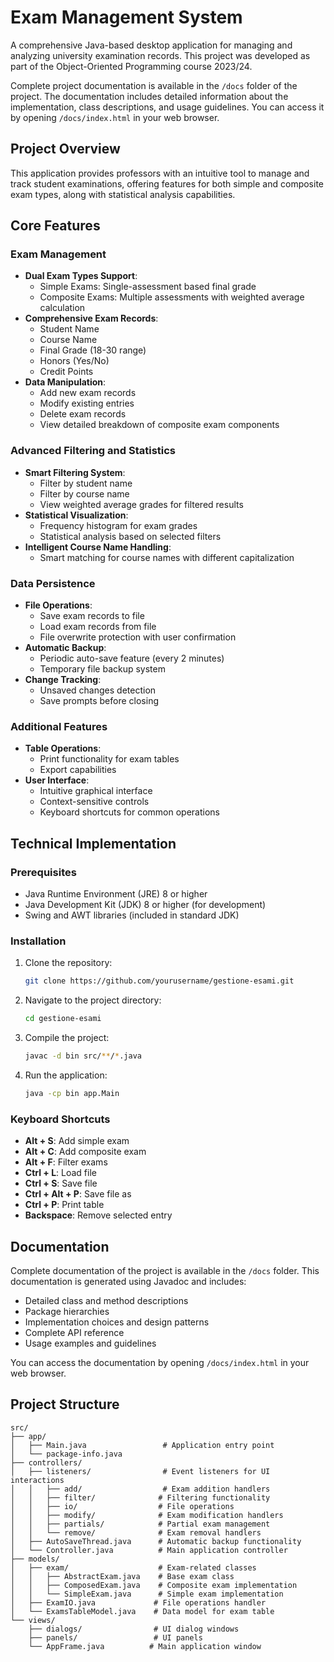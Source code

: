 # Exam Management System

A comprehensive Java-based desktop application for managing and analyzing university examination records. This project was developed as part of the Object-Oriented Programming course 2023/24.

Complete project documentation is available in the `/docs` folder of the project. The documentation includes detailed information about the implementation, class descriptions, and usage guidelines. You can access it by opening `/docs/index.html` in your web browser.

## Project Overview

This application provides professors with an intuitive tool to manage and track student examinations, offering features for both simple and composite exam types, along with statistical analysis capabilities.

## Core Features

### Exam Management
- **Dual Exam Types Support**:
  - Simple Exams: Single-assessment based final grade
  - Composite Exams: Multiple assessments with weighted average calculation
- **Comprehensive Exam Records**:
  - Student Name
  - Course Name
  - Final Grade (18-30 range)
  - Honors (Yes/No)
  - Credit Points
- **Data Manipulation**:
  - Add new exam records
  - Modify existing entries
  - Delete exam records
  - View detailed breakdown of composite exam components

### Advanced Filtering and Statistics
- **Smart Filtering System**:
  - Filter by student name
  - Filter by course name
  - View weighted average grades for filtered results
- **Statistical Visualization**:
  - Frequency histogram for exam grades
  - Statistical analysis based on selected filters
- **Intelligent Course Name Handling**:
  - Smart matching for course names with different capitalization

### Data Persistence
- **File Operations**:
  - Save exam records to file
  - Load exam records from file
  - File overwrite protection with user confirmation
- **Automatic Backup**:
  - Periodic auto-save feature (every 2 minutes)
  - Temporary file backup system
- **Change Tracking**:
  - Unsaved changes detection
  - Save prompts before closing

### Additional Features
- **Table Operations**:
  - Print functionality for exam tables
  - Export capabilities
- **User Interface**:
  - Intuitive graphical interface
  - Context-sensitive controls
  - Keyboard shortcuts for common operations

## Technical Implementation

### Prerequisites
- Java Runtime Environment (JRE) 8 or higher
- Java Development Kit (JDK) 8 or higher (for development)
- Swing and AWT libraries (included in standard JDK)

### Installation

1. Clone the repository:
   ```bash
   git clone https://github.com/yourusername/gestione-esami.git
   ```

2. Navigate to the project directory:
   ```bash
   cd gestione-esami
   ```

3. Compile the project:
   ```bash
   javac -d bin src/**/*.java
   ```

4. Run the application:
   ```bash
   java -cp bin app.Main
   ```

### Keyboard Shortcuts
- **Alt + S**: Add simple exam
- **Alt + C**: Add composite exam
- **Alt + F**: Filter exams
- **Ctrl + L**: Load file
- **Ctrl + S**: Save file
- **Ctrl + Alt + P**: Save file as
- **Ctrl + P**: Print table
- **Backspace**: Remove selected entry

## Documentation

Complete documentation of the project is available in the `/docs` folder. This documentation is generated using Javadoc and includes:
- Detailed class and method descriptions
- Package hierarchies
- Implementation choices and design patterns
- Complete API reference
- Usage examples and guidelines

You can access the documentation by opening `/docs/index.html` in your web browser.

## Project Structure

```
src/
├── app/
│   ├── Main.java                 # Application entry point
│   └── package-info.java
├── controllers/
│   ├── listeners/                # Event listeners for UI interactions
│   │   ├── add/                  # Exam addition handlers
│   │   ├── filter/              # Filtering functionality
│   │   ├── io/                  # File operations
│   │   ├── modify/              # Exam modification handlers
│   │   ├── partials/            # Partial exam management
│   │   └── remove/              # Exam removal handlers
│   ├── AutoSaveThread.java      # Automatic backup functionality
│   └── Controller.java          # Main application controller
├── models/
│   ├── exam/                    # Exam-related classes
│   │   ├── AbstractExam.java    # Base exam class
│   │   ├── ComposedExam.java    # Composite exam implementation
│   │   └── SimpleExam.java      # Simple exam implementation
│   ├── ExamIO.java             # File operations handler
│   └── ExamsTableModel.java    # Data model for exam table
└── views/
    ├── dialogs/                # UI dialog windows
    ├── panels/                 # UI panels
    └── AppFrame.java          # Main application window
```
